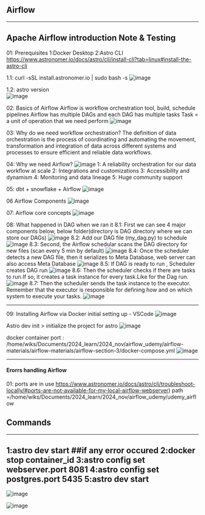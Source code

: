 ## Airflow
------------------------------------------
Apache Airflow introduction Note & Testing 
-------------------------------------------
01: Prerequisites 
        1:Docker Desktop
        2:Astro CLI  
        https://www.astronomer.io/docs/astro/cli/install-cli?tab=linux#install-the-astro-cli 
            
1.1: curl -sSL install.astronomer.io | sudo bash -s
            ![image](https://github.com/user-attachments/assets/fcb83949-b594-4dd0-9aac-d5fe8e9ee559)
        
1.2: astro version  
            ![image](https://github.com/user-attachments/assets/6fac962b-0f42-4d52-a534-615e476a2033)


02: Basics of Airflow 
            Airflow is workflow orchestration tool, build, schedule pipelines 
            Airflow has multiple DAGs and each DAG has multiple tasks 
            Task = a unit of operation that we  need perform 
            ![image](https://github.com/user-attachments/assets/adf2a9e1-bccc-4f6b-8286-4abfa750e18e) 
            

03: Why do we need workflow orchestration? 
        The definition of data orchestration is the process of coordinating and automating the movement, 
        transformation and integration of data across different systems and processes to ensure efficient
        and reliable data workflows. 

04: Why we need Airflow?
        ![image](https://github.com/user-attachments/assets/e0a3c0c2-1aa2-434d-a7ec-f853544efb3c) 
         1: A reliability orchestration for our data workflow at scale
         2: Integrations and customizations
         3: Accessibility and dynamism
         4: Monitoring and data lineage
         5: Huge community support
         
05: dbt + snowflake + Airflow 
        ![image](https://github.com/user-attachments/assets/4843d502-d5f3-4502-b3af-f9ee4d2eb0ad)
        
06 Airflow Components 
        ![image](https://github.com/user-attachments/assets/c17b8697-eaef-4dce-84f5-9cffa1a0894c)

07: Airflow core concepts
        ![image](https://github.com/user-attachments/assets/206ad3e7-c23a-4287-872b-5b98d53f4936)

 08:  What happened in DAG when we ran it
         8.1: First we can see 4 major components below, below folder(directory is DAG directory where we can store our DAGs)
                 ![image](https://github.com/user-attachments/assets/517556ab-46fd-4d78-aed8-0e4929d9894d)
        8.2: Add our DAG file (my_dag.py) to schedule 
                 ![image](https://github.com/user-attachments/assets/8504fa2f-65e0-4e16-8cb1-8c72e099759f)
        8.3: Second, the Airflow schedular scans the DAG directory for new files (scan every 5 min by default)
                ![image](https://github.com/user-attachments/assets/cfb1d35c-2962-4aa2-b68c-f01ee42c4192)
        8.4: Once the scheduler detects a new DAG file, then it serializes to Meta Database, web server can also access Meta Database
                ![image](https://github.com/user-attachments/assets/075c9fcd-5102-4710-b8b1-9e40b8a0725a)
        8.5: If DAG is ready to run , Scheduler creates DAG run
                ![image](https://github.com/user-attachments/assets/d6fb890a-2c33-43ab-9741-08fa9efcb91a)
        8.6: Then the scheduler checks if there are tasks to run.If so, it creates a task instance for every task.Like for the Dag run.
                ![image](https://github.com/user-attachments/assets/c3c7cc0d-6cc1-42ad-88bb-bcc5189f9269) 
        8.7: Then the scheduler sends the task instance to the executor. Remember that the executor is responsible for defining how and on which system to execute your 
             tasks.
                ![image](https://github.com/user-attachments/assets/b52122b6-e361-47e5-85d7-7723241f0505)

-----------------------------------------------------------------------------------------------------------------------------------------------------------------
09: Installing Airflow via Docker
initial setting up - VSCode
![image](https://github.com/user-attachments/assets/363ea0db-fd66-4205-b893-6f4eca1ad686)
                
Astro dev init > initialize the project for astro 
![image](https://github.com/user-attachments/assets/41b61a8e-7cb9-49c6-b747-1191f239ba9a)

docker container port : /home/wiks/Documents/2024_learn/2024_nov/airflow_udemy/airflow-materials/airflow-materials/airflow-section-3/docker-compose.yml
![image](https://github.com/user-attachments/assets/79936fa5-f71d-4b06-8f60-aa293644b2ba)


-----------------------------------------------------------------------------------------------------------------------------------------------------------------
#### Erorrs handling Airflow ####
01: ports are in use 
https://www.astronomer.io/docs/astro/cli/troubleshoot-locally/#ports-are-not-available-for-my-local-airflow-webserver)
path =/home/wiks/Documents/2024_learn/2024_nov/airflow_udemy/udemy_airflow

## Commands 
----------------------------------------------------
1:astro dev start
##if any error occured
2:docker stop container_id
3:astro config set webserver.port 8081
4:astro config set postgres.port 5435
5:astro dev start
-----------------------------------------------------
![image](https://github.com/user-attachments/assets/3f278d31-b744-4e55-ac20-96de96f3e244)

![image](https://github.com/user-attachments/assets/a0b919fe-0861-43b2-a693-0636c5c265d3)


        


         



        


        
